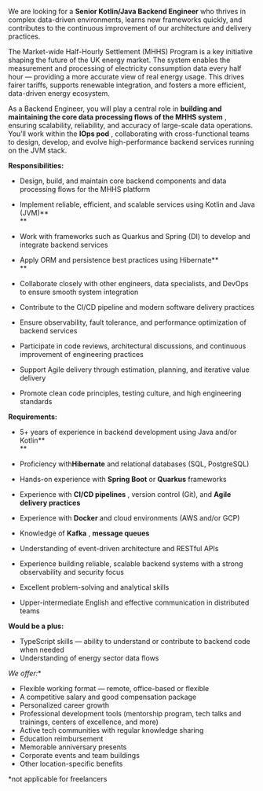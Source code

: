 We are looking for a **Senior Kotlin/Java Backend Engineer** who thrives in
complex data-driven environments, learns new frameworks quickly, and
contributes to the continuous improvement of our architecture and delivery
practices.

The Market-wide Half-Hourly Settlement (MHHS) Program is a key initiative
shaping the future of the UK energy market. The system enables the measurement
and processing of electricity consumption data every half hour — providing a
more accurate view of real energy usage. This drives fairer tariffs, supports
renewable integration, and fosters a more efficient, data-driven energy
ecosystem.

As a Backend Engineer, you will play a central role in **building and
maintaining the core data processing flows of the MHHS system** , ensuring
scalability, reliability, and accuracy of large-scale data operations. You’ll
work within the **IOps pod** , collaborating with cross-functional teams to
design, develop, and evolve high-performance backend services running on the
JVM stack.

**Responsibilities:**

  * Design, build, and maintain core backend components and data processing flows for the MHHS platform
  * Implement reliable, efficient, and scalable services using Kotlin and Java (JVM)**  
**

  * Work with frameworks such as Quarkus and Spring (DI) to develop and integrate backend services
  * Apply ORM and persistence best practices using Hibernate**  
**

  * Collaborate closely with other engineers, data specialists, and DevOps to ensure smooth system integration
  * Contribute to the CI/CD pipeline and modern software delivery practices
  * Ensure observability, fault tolerance, and performance optimization of backend services
  * Participate in code reviews, architectural discussions, and continuous improvement of engineering practices
  * Support Agile delivery through estimation, planning, and iterative value delivery
  * Promote clean code principles, testing culture, and high engineering standards

**Requirements:**

  * 5+ years of experience in backend development using Java and/or Kotlin**  
**

  * Proficiency with**Hibernate** and relational databases (SQL, PostgreSQL)
  * Hands-on experience with **Spring Boot** or **Quarkus** frameworks
  * Experience with **CI/CD pipelines** , version control (Git), and **Agile delivery practices**
  * Experience with **Docker** and cloud environments (AWS and/or GCP)
  * Knowledge of **Kafka** , **message queues**
  * Understanding of event-driven architecture and RESTful APIs
  * Experience building reliable, scalable backend systems with a strong observability and security focus
  * Excellent problem-solving and analytical skills
  * Upper-intermediate English and effective communication in distributed teams

**Would be a plus:**

  * TypeScript skills — ability to understand or contribute to backend code when needed
  * Understanding of energy sector data flows

**We offer*:**

  * Flexible working format — remote, office-based or flexible
  * A competitive salary and good compensation package
  * Personalized career growth
  * Professional development tools (mentorship program, tech talks and trainings, centers of excellence, and more)
  * Active tech communities with regular knowledge sharing
  * Education reimbursement
  * Memorable anniversary presents
  * Corporate events and team buildings
  * Other location-specific benefits

*not applicable for freelancers